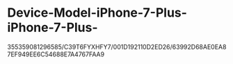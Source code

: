 # Device-Model-iPhone-7-Plus-iPhone-7-Plus-
355359081296585/C39T6FYXHFY7/001D192110D2ED26/63992D68AE0EA87EF949EE6C54688E7A4767FAA9
